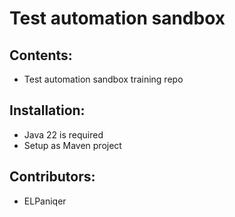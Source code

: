 # Test automation sandbox

## Contents:
- Test automation sandbox training repo

## Installation:
- Java 22 is required
- Setup as Maven project

## Contributors:
- ELPaniqer